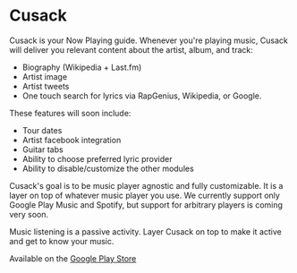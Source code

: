 Cusack
======

Cusack is your Now Playing guide. Whenever you're playing music, Cusack will deliver you relevant content about the artist, album, and track:
- Biography (Wikipedia + Last.fm)
- Artist image
- Artist tweets
- One touch search for lyrics via RapGenius, Wikipedia, or Google.

These features will soon include:
- Tour dates
- Artist facebook integration
- Guitar tabs
- Ability to choose preferred lyric provider
- Ability to disable/customize the other modules

Cusack's goal is to be music player agnostic and fully customizable. It is a layer on top of whatever music player you use. We currently support only Google Play Music and Spotify, but support for arbitrary players is coming very soon.

Music listening is a passive activity. Layer Cusack on top to make it active and get to know your music.

Available on the [Google Play Store](https://play.google.com/store/apps/details?id=com.mattfeury.cusack)
